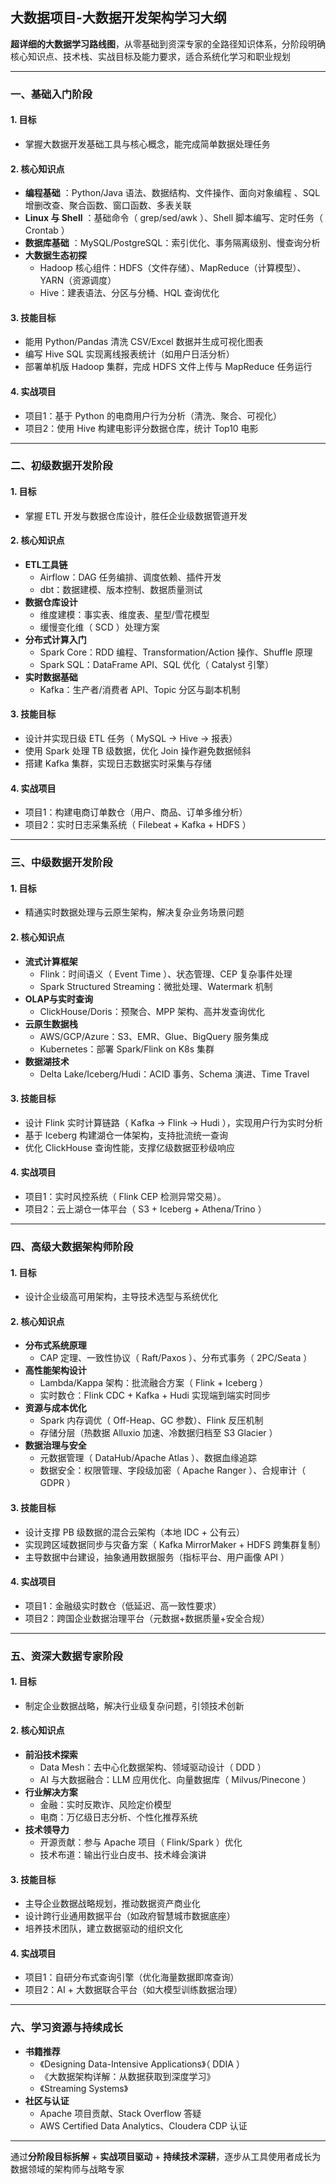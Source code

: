 ﻿## 大数据项目-大数据开发架构学习大纲

**超详细的大数据学习路线图**，从零基础到资深专家的全路径知识体系，分阶段明确核心知识点、技术栈、实战目标及能力要求，适合系统化学习和职业规划

---
### **一、基础入门阶段**
#### **1. 目标**
- 掌握大数据开发基础工具与核心概念，能完成简单数据处理任务  
#### **2. 核心知识点**  
- **编程基础**  ：Python/Java 语法、数据结构、文件操作、面向对象编程 、SQL 增删改查、聚合函数、窗口函数、多表关联
- **Linux 与 Shell** ：基础命令（ grep/sed/awk ）、Shell 脚本编写、定时任务（ Crontab ）  
- **数据库基础** ：MySQL/PostgreSQL：索引优化、事务隔离级别、慢查询分析 
- **大数据生态初探**  
  - Hadoop 核心组件：HDFS（文件存储）、MapReduce（计算模型）、YARN（资源调度） 
  - Hive：建表语法、分区与分桶、HQL 查询优化
#### **3. 技能目标**  
- 能用 Python/Pandas 清洗 CSV/Excel 数据并生成可视化图表 
- 编写 Hive SQL 实现离线报表统计（如用户日活分析）
- 部署单机版 Hadoop 集群，完成 HDFS 文件上传与 MapReduce 任务运行  
#### **4. 实战项目**  
- 项目1：基于 Python 的电商用户行为分析（清洗、聚合、可视化） 
- 项目2：使用 Hive 构建电影评分数据仓库，统计 Top10 电影
---
### **二、初级数据开发阶段**
#### **1. 目标**
- 掌握 ETL 开发与数据仓库设计，胜任企业级数据管道开发 
#### **2. 核心知识点**  
- **ETL工具链**  
  - Airflow：DAG 任务编排、调度依赖、插件开发  
  - dbt：数据建模、版本控制、数据质量测试
- **数据仓库设计**  
  - 维度建模：事实表、维度表、星型/雪花模型  
  - 缓慢变化维（ SCD ）处理方案
- **分布式计算入门**  
  - Spark Core：RDD 编程、Transformation/Action 操作、Shuffle 原理  
  - Spark SQL：DataFrame API、SQL 优化（ Catalyst 引擎）  
- **实时数据基础**  
  - Kafka：生产者/消费者 API、Topic 分区与副本机制 
#### **3. 技能目标**  
- 设计并实现日级 ETL 任务（ MySQL → Hive → 报表）  
- 使用 Spark 处理 TB 级数据，优化 Join 操作避免数据倾斜  
- 搭建 Kafka 集群，实现日志数据实时采集与存储  
#### **4. 实战项目**  
- 项目1：构建电商订单数仓（用户、商品、订单多维分析）  
- 项目2：实时日志采集系统（ Filebeat + Kafka + HDFS ）  
---
### **三、中级数据开发阶段**
#### **1. 目标**
- 精通实时数据处理与云原生架构，解决复杂业务场景问题 
#### **2. 核心知识点**  
- **流式计算框架**  
  - Flink：时间语义（ Event Time ）、状态管理、CEP 复杂事件处理  
  - Spark Structured Streaming：微批处理、Watermark 机制
- **OLAP与实时查询**  
  - ClickHouse/Doris：预聚合、MPP 架构、高并发查询优化
- **云原生数据栈**  
  - AWS/GCP/Azure：S3、EMR、Glue、BigQuery 服务集成  
  - Kubernetes：部署 Spark/Flink on K8s 集群
- **数据湖技术**  
  - Delta Lake/Iceberg/Hudi：ACID 事务、Schema 演进、Time Travel  
#### **3. 技能目标**  
- 设计 Flink 实时计算链路（ Kafka → Flink → Hudi ），实现用户行为实时分析
- 基于 Iceberg 构建湖仓一体架构，支持批流统一查询
- 优化 ClickHouse 查询性能，支撑亿级数据亚秒级响应  
#### **4. 实战项目**  
- 项目1：实时风控系统（ Flink CEP 检测异常交易）。  
- 项目2：云上湖仓一体平台（ S3 + Iceberg + Athena/Trino ）  

---
### **四、高级大数据架构师阶段**
#### **1. 目标**
- 设计企业级高可用架构，主导技术选型与系统优化  
#### **2. 核心知识点**  
- **分布式系统原理**  
  - CAP 定理、一致性协议（ Raft/Paxos ）、分布式事务（ 2PC/Seata ）
- **高性能架构设计**  
  - Lambda/Kappa 架构：批流融合方案（ Flink + Iceberg ）
  - 实时数仓：Flink CDC + Kafka + Hudi 实现端到端实时同步 
- **资源与成本优化**  
  - Spark 内存调优（ Off-Heap、GC 参数）、Flink 反压机制
  - 存储分层（热数据 Alluxio 加速、冷数据归档至 S3 Glacier ）
- **数据治理与安全**  
  - 元数据管理（ DataHub/Apache Atlas ）、数据血缘追踪
  - 数据安全：权限管理、字段级加密（ Apache Ranger ）、合规审计（ GDPR ）  
#### **3. 技能目标**  
- 设计支撑 PB 级数据的混合云架构（本地 IDC + 公有云）  
- 实现跨区域数据同步与灾备方案（ Kafka MirrorMaker + HDFS 跨集群复制）  
- 主导数据中台建设，抽象通用数据服务（指标平台、用户画像 API ）
#### **4. 实战项目**  
- 项目1：金融级实时数仓（低延迟、高一致性要求） 
- 项目2：跨国企业数据治理平台（元数据+数据质量+安全合规）  
---
### **五、资深大数据专家阶段**
#### **1. 目标**
- 制定企业数据战略，解决行业级复杂问题，引领技术创新  
#### **2. 核心知识点**  
- **前沿技术探索**  
  - Data Mesh：去中心化数据架构、领域驱动设计（ DDD ）  
  - AI 与大数据融合：LLM 应用优化、向量数据库（ Milvus/Pinecone ）
- **行业解决方案**  
  - 金融：实时反欺诈、风险定价模型  
  - 电商：万亿级日志分析、个性化推荐系统  
- **技术领导力**  
  - 开源贡献：参与 Apache 项目（ Flink/Spark ）优化  
  - 技术布道：输出行业白皮书、技术峰会演讲
#### **3. 技能目标**  
- 主导企业数据战略规划，推动数据资产商业化  
- 设计跨行业通用数据平台（如政府智慧城市数据底座）  
- 培养技术团队，建立数据驱动的组织文化
#### **4. 实战项目**  
- 项目1：自研分布式查询引擎（优化海量数据即席查询）
- 项目2：AI + 大数据联合平台（如大模型训练数据治理）  
---
### **六、学习资源与持续成长**
- **书籍推荐**  
  - 《Designing Data-Intensive Applications》（ DDIA ）  
  - 《大数据架构详解：从数据获取到深度学习》  
  - 《Streaming Systems》    
- **社区与认证**  
  - Apache 项目贡献、Stack Overflow 答疑  
  - AWS Certified Data Analytics、Cloudera CDP 认证  
---
通过**分阶段目标拆解** + **实战项目驱动** + **持续技术深耕**，逐步从工具使用者成长为数据领域的架构师与战略专家
